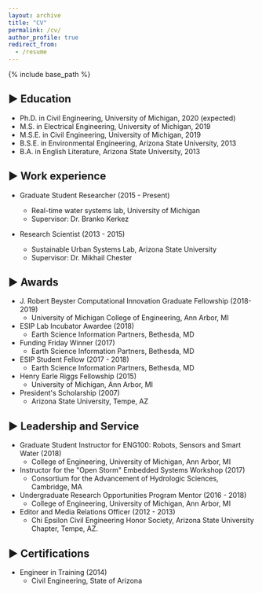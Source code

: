 ```yaml
---
layout: archive
title: "CV"
permalink: /cv/
author_profile: true
redirect_from:
  - /resume
---
```


{% include base_path %}


▶ Education
-----
* Ph.D. in Civil Engineering, University of Michigan, 2020 (expected)
* M.S. in Electrical Engineering, University of Michigan, 2019
* M.S.E. in Civil Engineering, University of Michigan, 2019
* B.S.E. in Environmental Engineering, Arizona State University, 2013
* B.A. in English Literature, Arizona State University, 2013

▶ Work experience
-----
* Graduate Student Researcher (2015 - Present)
  * Real-time water systems lab, University of Michigan
  * Supervisor: Dr. Branko Kerkez

* Research Scientist (2013 - 2015)
  * Sustainable Urban Systems Lab, Arizona State University
  * Supervisor: Dr. Mikhail Chester
  
▶ Awards
-----
* J. Robert Beyster Computational Innovation Graduate Fellowship (2018-2019)
  * University of Michigan College of Engineering, Ann Arbor, MI
* ESIP Lab Incubator Awardee (2018)
  * Earth Science Information Partners, Bethesda, MD
* Funding Friday Winner (2017)
  * Earth Science Information Partners, Bethesda, MD
* ESIP Student Fellow (2017 - 2018)
  * Earth Science Information Partners, Bethesda, MD
* Henry Earle Riggs Fellowship (2015)
  * University of Michigan, Ann Arbor, MI
* President's Scholarship (2007)
  * Arizona State University, Tempe, AZ

▶ Leadership and Service
-----
* Graduate Student Instructor for ENG100: Robots, Sensors and Smart Water (2018)
  * College of Engineering, University of Michigan, Ann Arbor, MI
* Instructor for the "Open Storm" Embedded Systems Workshop (2017)
  * Consortium for the Advancement of Hydrologic Sciences, Cambridge, MA
* Undergraduate Research Opportunities Program Mentor (2016 - 2018)
  * College of Engineering, University of Michigan, Ann Arbor, MI
* Editor and Media Relations Officer (2012 - 2013)
  * Chi Epsilon Civil Engineering Honor Society, Arizona State University Chapter, Tempe, AZ.
  
▶ Certifications
-----
* Engineer in Training (2014)
  * Civil Engineering, State of Arizona
